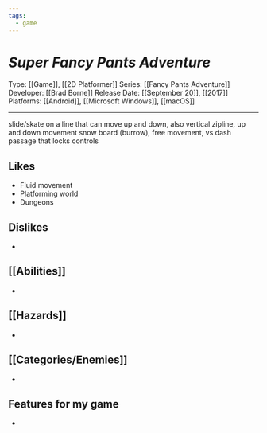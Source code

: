 ```yaml
---
tags:
  - game
---
```

# _Super Fancy Pants Adventure_

Type: [[Game]], [[2D Platformer]]
Series: [[Fancy Pants Adventure]]
Developer: [[Brad Borne]]
Release Date: [[September 20]], [[2017]]
Platforms: [[Android]], [[Microsoft Windows]], [[macOS]]

----

slide/skate on a line that can move up and down, also vertical 
	zipline, up and down movement
	snow board (burrow), free movement, vs dash passage that locks controls



## Likes
* Fluid movement
* Platforming world
* Dungeons

## Dislikes
* 

## [[Abilities]]
* 

## [[Hazards]]
* 

## [[Categories/Enemies]]
* 

## Features for my game
* 
